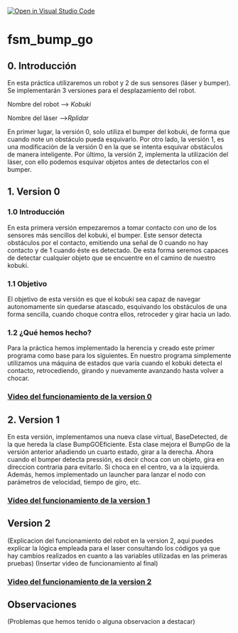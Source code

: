 [![Open in Visual Studio Code](https://classroom.github.com/assets/open-in-vscode-f059dc9a6f8d3a56e377f745f24479a46679e63a5d9fe6f495e02850cd0d8118.svg)](https://classroom.github.com/online_ide?assignment_repo_id=6870060&assignment_repo_type=AssignmentRepo)
# fsm_bump_go

## 0. Introducción
En esta práctica utilizaremos un robot y 2 de sus sensores (láser y bumper). Se implementarán 3 versiones para el desplazamiento del robot.

Nombre del robot --> *Kobuki*

Nombre del láser -->*Rplidar*

En primer lugar, la versión 0, solo utiliza el bumper del kobuki, de forma que cuando note un obstáculo pueda esquivarlo.
Por otro lado, la versión 1, es una modificación de la versión 0 en la que se intenta esquivar obstáculos de manera inteligente.
Por último, la versión 2, implementa la utilización del láser, con ello podemos esquivar objetos antes de detectarlos con el bumper.

## 1. Version 0

### 1.0 Introducción

En esta primera versión empezaremos a tomar contacto con uno de los sensores más sencillos del kobuki, el bumper. Este sensor detecta obstáculos por el contacto, emitiendo una señal de 0 cuando no hay contacto y de 1 cuando éste es detectado. De esta forma seremos capaces de  detectar cualquier objeto que se encuentre en el camino de nuestro kobuki.

### 1.1 Objetivo

El objetivo de esta versión es que el kobuki sea capaz de navegar autonomamente sin quedarse atascado, esquivando los obstáculos de una forma sencilla, cuando choque contra ellos, retroceder y girar hacia un lado. 

### 1.2 ¿Qué hemos hecho?

Para la práctica hemos implementado la herencia y creado este primer programa como base para los siguientes. En nuestro programa simplemente utilizamos una máquina de estados que varía cuando el kobuki detecta el contacto, retrocediendo, girando y nuevamente avanzando hasta volver a chocar.

  ### [Video del funcionamiento de la version 0](https://urjc-my.sharepoint.com/:v:/g/personal/da_quinga_2020_alumnos_urjc_es/ERZZHS94AaRIvg1dBxt_WscB_xtm80WHpZEaWqBEXvW4LQ?e=JcuD3L)
  
## 2. Version 1
En esta versión, implementamos una nueva clase virtual, BaseDetected, de la que hereda la clase BumpGOEficiente. Esta clase mejora el BumpGo de la versión anterior añadiendo un cuarto estado, girar a la derecha. Ahora cuando el bumper detecta pressión, es decir choca con un objeto, gira en direccion contraria para evitarlo. Si choca en el centro, va a la izquierda. Además, hemos implementado un launcher para lanzar el nodo con parámetros de velocidad, tiempo de giro, etc.
  ### [Video del funcionamiento de la version 1]()

## Version 2
(Explicacion del funcionamiento del robot en la version 2, aqui puedes explicar la lógica empleada para el laser consultando los códigos ya que hay cambios realizados en cuanto a las variables utilizadas en las primeras pruebas)
(Insertar video de funcionamiento al final)
  ### [Video del funcionamiento de la version 2](https://urjc-my.sharepoint.com/:v:/g/personal/da_quinga_2020_alumnos_urjc_es/ETAaWriBvK5HuAAXQX6tWpQBq08uD1GSxMVqdE8Hc-Z_mQ?e=NgtHHE)
  
## Observaciones
(Problemas que hemos tenido o alguna observacion a destacar)
